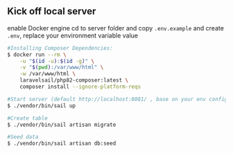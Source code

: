 ## Kick off local server
enable Docker engine
cd to server folder and copy `.env.example` and create `.env`, replace your environment variable value
```bash 
#Installing Composer Dependencies:
$ docker run --rm \
    -u "$(id -u):$(id -g)" \
    -v "$(pwd):/var/www/html" \
    -w /var/www/html \
    laravelsail/php82-composer:latest \
    composer install --ignore-platform-reqs

#Start server (default http://localhost:8081/ , base on your env config)
$ ./vendor/bin/sail up

#Create table
$ ./vendor/bin/sail artisan migrate

#Seed data
$ ./vendor/bin/sail artisan db:seed

```